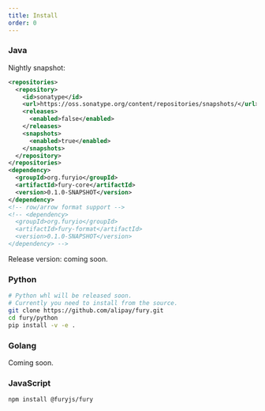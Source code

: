```yaml
---
title: Install
order: 0
---
```


### Java

Nightly snapshot:

```xml
<repositories>
  <repository>
    <id>sonatype</id>
    <url>https://oss.sonatype.org/content/repositories/snapshots/</url>
    <releases>
      <enabled>false</enabled>
    </releases>
    <snapshots>
      <enabled>true</enabled>
    </snapshots>
  </repository>
</repositories>
<dependency>
  <groupId>org.furyio</groupId>
  <artifactId>fury-core</artifactId>
  <version>0.1.0-SNAPSHOT</version>
</dependency>
<!-- row/arrow format support -->
<!-- <dependency>
  <groupId>org.furyio</groupId>
  <artifactId>fury-format</artifactId>
  <version>0.1.0-SNAPSHOT</version>
</dependency> -->
```

Release version: coming soon.

### Python

```bash
# Python whl will be released soon.
# Currently you need to install from the source.
git clone https://github.com/alipay/fury.git
cd fury/python
pip install -v -e .
```

### Golang

Coming soon.

### JavaScript

```bash
npm install @furyjs/fury
```
